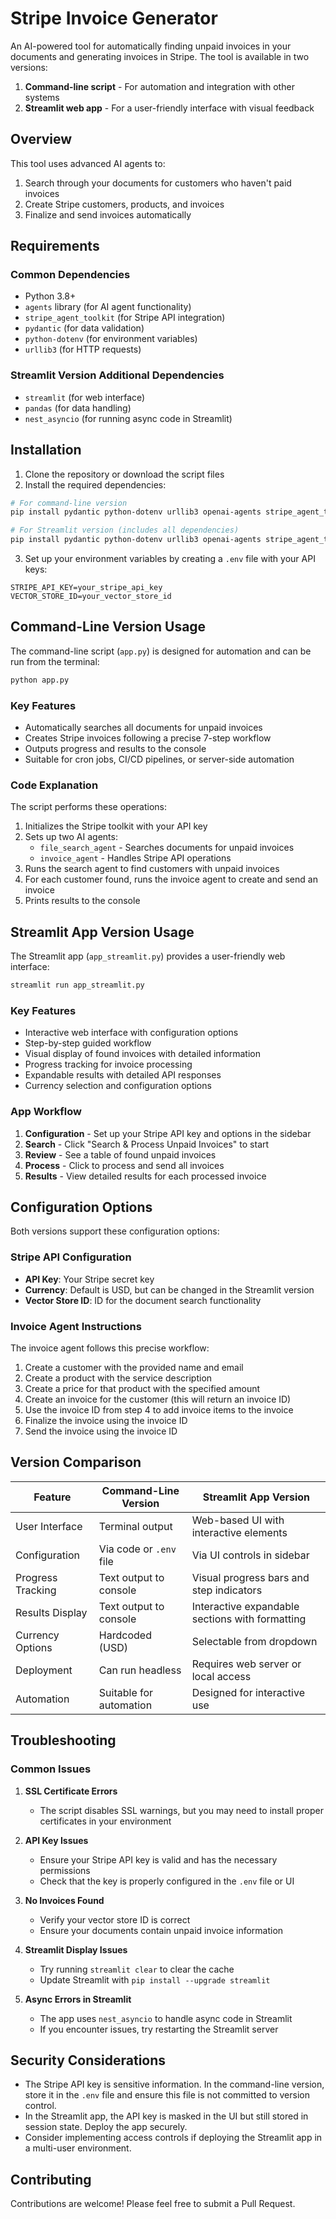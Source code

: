 # Stripe Invoice Generator

An AI-powered tool for automatically finding unpaid invoices in your documents and generating invoices in Stripe. The tool is available in two versions:

1. **Command-line script** - For automation and integration with other systems
2. **Streamlit web app** - For a user-friendly interface with visual feedback

## Overview

This tool uses advanced AI agents to:

1. Search through your documents for customers who haven't paid invoices
2. Create Stripe customers, products, and invoices
3. Finalize and send invoices automatically

## Requirements

### Common Dependencies

- Python 3.8+
- `agents` library (for AI agent functionality)
- `stripe_agent_toolkit` (for Stripe API integration)
- `pydantic` (for data validation)
- `python-dotenv` (for environment variables)
- `urllib3` (for HTTP requests)

### Streamlit Version Additional Dependencies

- `streamlit` (for web interface)
- `pandas` (for data handling)
- `nest_asyncio` (for running async code in Streamlit)

## Installation

1. Clone the repository or download the script files
2. Install the required dependencies:

```bash
# For command-line version
pip install pydantic python-dotenv urllib3 openai-agents stripe_agent_toolkit

# For Streamlit version (includes all dependencies)
pip install pydantic python-dotenv urllib3 openai-agents stripe_agent_toolkit streamlit pandas nest_asyncio
```

3. Set up your environment variables by creating a `.env` file with your API keys:

```
STRIPE_API_KEY=your_stripe_api_key
VECTOR_STORE_ID=your_vector_store_id
```

## Command-Line Version Usage

The command-line script (`app.py`) is designed for automation and can be run from the terminal:

```bash
python app.py
```

### Key Features

- Automatically searches all documents for unpaid invoices
- Creates Stripe invoices following a precise 7-step workflow
- Outputs progress and results to the console
- Suitable for cron jobs, CI/CD pipelines, or server-side automation

### Code Explanation

The script performs these operations:

1. Initializes the Stripe toolkit with your API key
2. Sets up two AI agents:
   - `file_search_agent` - Searches documents for unpaid invoices
   - `invoice_agent` - Handles Stripe API operations
3. Runs the search agent to find customers with unpaid invoices
4. For each customer found, runs the invoice agent to create and send an invoice
5. Prints results to the console

## Streamlit App Version Usage

The Streamlit app (`app_streamlit.py`) provides a user-friendly web interface:

```bash
streamlit run app_streamlit.py
```

### Key Features

- Interactive web interface with configuration options
- Step-by-step guided workflow
- Visual display of found invoices with detailed information
- Progress tracking for invoice processing
- Expandable results with detailed API responses
- Currency selection and configuration options

### App Workflow

1. **Configuration** - Set up your Stripe API key and options in the sidebar
2. **Search** - Click "Search & Process Unpaid Invoices" to start
3. **Review** - See a table of found unpaid invoices
4. **Process** - Click to process and send all invoices
5. **Results** - View detailed results for each processed invoice

## Configuration Options

Both versions support these configuration options:

### Stripe API Configuration

- **API Key**: Your Stripe secret key
- **Currency**: Default is USD, but can be changed in the Streamlit version
- **Vector Store ID**: ID for the document search functionality

### Invoice Agent Instructions

The invoice agent follows this precise workflow:

1. Create a customer with the provided name and email
2. Create a product with the service description
3. Create a price for that product with the specified amount
4. Create an invoice for the customer (this will return an invoice ID)
5. Use the invoice ID from step 4 to add invoice items to the invoice
6. Finalize the invoice using the invoice ID
7. Send the invoice using the invoice ID

## Version Comparison

| Feature           | Command-Line Version    | Streamlit App Version                           |
| ----------------- | ----------------------- | ----------------------------------------------- |
| User Interface    | Terminal output         | Web-based UI with interactive elements          |
| Configuration     | Via code or `.env` file | Via UI controls in sidebar                      |
| Progress Tracking | Text output to console  | Visual progress bars and step indicators        |
| Results Display   | Text output to console  | Interactive expandable sections with formatting |
| Currency Options  | Hardcoded (USD)         | Selectable from dropdown                        |
| Deployment        | Can run headless        | Requires web server or local access             |
| Automation        | Suitable for automation | Designed for interactive use                    |

## Troubleshooting

### Common Issues

1. **SSL Certificate Errors**

   - The script disables SSL warnings, but you may need to install proper certificates in your environment

2. **API Key Issues**

   - Ensure your Stripe API key is valid and has the necessary permissions
   - Check that the key is properly configured in the `.env` file or UI

3. **No Invoices Found**

   - Verify your vector store ID is correct
   - Ensure your documents contain unpaid invoice information

4. **Streamlit Display Issues**

   - Try running `streamlit clear` to clear the cache
   - Update Streamlit with `pip install --upgrade streamlit`

5. **Async Errors in Streamlit**
   - The app uses `nest_asyncio` to handle async code in Streamlit
   - If you encounter issues, try restarting the Streamlit server

## Security Considerations

- The Stripe API key is sensitive information. In the command-line version, store it in the `.env` file and ensure this file is not committed to version control.
- In the Streamlit app, the API key is masked in the UI but still stored in session state. Deploy the app securely.
- Consider implementing access controls if deploying the Streamlit app in a multi-user environment.

## Contributing

Contributions are welcome! Please feel free to submit a Pull Request.
